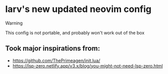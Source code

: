 # larv's new updated neovim config

> [!WARNING]
> This config is not portable, and probably won't work out of the box

## Took major inspirations from:
- https://github.com/ThePrimeagen/init.lua/
- https://lsp-zero.netlify.app/v3.x/blog/you-might-not-need-lsp-zero.html
